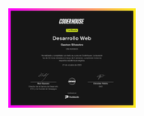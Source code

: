 <div align='center'>
  <img src="assets/certificados/DesarrolloWeb.png" alt="Certificado" width=50% height=50%/>
</div>
